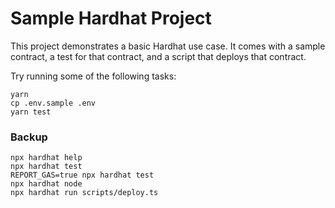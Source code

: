 # Sample Hardhat Project

This project demonstrates a basic Hardhat use case. It comes with a sample contract, a test for that contract, and a script that deploys that contract.

Try running some of the following tasks:

```shell
yarn
cp .env.sample .env
yarn test
```

### Backup
```shell
npx hardhat help
npx hardhat test
REPORT_GAS=true npx hardhat test
npx hardhat node
npx hardhat run scripts/deploy.ts
```
